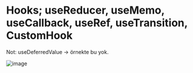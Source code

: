 # Hooks; useReducer, useMemo, useCallback, useRef, useTransition, CustomHook 

Not: useDeferredValue -> örnekte bu yok.

![image](https://github.com/manahter/udemy-react/assets/73780835/10551770-2159-41a7-bb96-e569beca7549)
